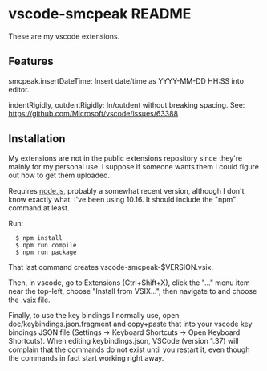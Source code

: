 # vscode-smcpeak README

These are my vscode extensions.

## Features

smcpeak.insertDateTime: Insert date/time as YYYY-MM-DD HH:SS into editor.

indentRigidly, outdentRigidly: In/outdent without breaking spacing.  See:
https://github.com/Microsoft/vscode/issues/63388

## Installation

My extensions are not in the public extensions repository since they're
mainly for my personal use.  I suppose if someone wants them I could
figure out how to get them uploaded.

Requires [node.js](https://nodejs.org), probably a somewhat recent version,
although I don't know exactly what.  I've been using 10.16.  It should
include the "npm" command at least.

Run:

```
  $ npm install
  $ npm run compile
  $ npm run package
```

That last command creates vscode-smcpeak-$VERSION.vsix.

Then, in vscode, go to Extensions (Ctrl+Shift+X), click the "..." menu
item near the top-left, choose "Install from VSIX...", then navigate to
and choose the .vsix file.

Finally, to use the key bindings I normally use, open
doc/keybindings.json.fragment and copy+paste that into your vscode
key bindings JSON file (Settings -> Keyboard Shortcuts -> Open
Keyboard Shortcuts).  When editing keybindings.json, VSCode
(version 1.37) will complain that the commands do not exist until you
restart it, even though the commands in fact start working right away.
